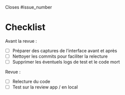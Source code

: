 Closes #issue_number

# Checklist

Avant la revue :
- [ ] Préparer des captures de l’interface avant et après
- [ ] Nettoyer les commits pour faciliter la relecture
- [ ] Supprimer les éventuels logs de test et le code mort

Revue :
- [ ] Relecture du code
- [ ] Test sur la review app / en local
